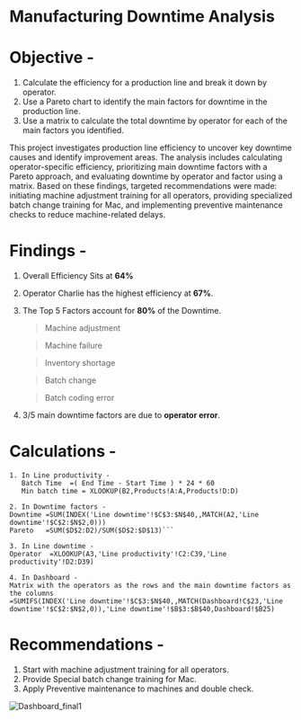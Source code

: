 # Manufacturing Downtime Analysis

# Objective  -

1. Calculate the efficiency for a production line and break it down by operator.
2. Use a Pareto chart to identify the main factors for downtime in the production line.
3.  Use a matrix to calculate the total downtime by operator for each of the main factors you identified.

  This project investigates production line efficiency to uncover key downtime causes and identify improvement areas. The analysis includes calculating operator-specific efficiency, prioritizing main downtime 
  factors with a Pareto approach, and evaluating downtime by operator and factor using a matrix. Based on these findings, targeted recommendations were made: initiating machine adjustment training for all 
  operators, providing specialized batch change training for Mac, and implementing preventive maintenance checks to reduce machine-related delays.

# Findings -

1. Overall Efficiency Sits at **64%**
2. Operator Charlie has the highest efficiency at **67%**.
3. The Top 5 Factors account for **80%** of the Downtime.

   > Machine adjustment
   
   > Machine failure  

   > Inventory shortage  

   > Batch change  

   > Batch coding error  

4. 3/5 main downtime factors are due to **operator error**.


# Calculations -  
```
1. In Line productivity -  
   Batch Time  =( End Time - Start Time ) * 24 * 60 
   Min batch time = XLOOKUP(B2,Products!A:A,Products!D:D)

2. In Downtime factors -
Downtime =SUM(INDEX('Line downtime'!$C$3:$N$40,,MATCH(A2,'Line downtime'!$C$2:$N$2,0)))
Pareto   =SUM($D$2:D2)/SUM($D$2:$D$13)```

3. In Line downtime -
Operator  =XLOOKUP(A3,'Line productivity'!C2:C39,'Line productivity'!D2:D39)

4. In Dashboard - 
Matrix with the operators as the rows and the main downtime factors as the columns
=SUMIFS(INDEX('Line downtime'!$C$3:$N$40,,MATCH(Dashboard!C$23,'Line downtime'!$C$2:$N$2,0)),'Line downtime'!$B$3:$B$40,Dashboard!$B25)
```

# Recommendations -
1. Start with machine adjustment training for all operators.
2. Provide Special batch change training for Mac.
3. Apply Preventive maintenance to machines and double check.

![Dashboard_final1](https://github.com/user-attachments/assets/00ad0f59-898f-4334-86b2-32dc57647b07)
